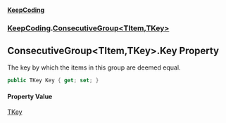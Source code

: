 #### [KeepCoding](index.md 'index')
### [KeepCoding](KeepCoding.md 'KeepCoding').[ConsecutiveGroup&lt;TItem,TKey&gt;](ConsecutiveGroup.TItem.TKey..md 'KeepCoding.ConsecutiveGroup&lt;TItem,TKey&gt;')
## ConsecutiveGroup&lt;TItem,TKey&gt;.Key Property
The key by which the items in this group are deemed equal.  
```csharp
public TKey Key { get; set; }
```
#### Property Value
[TKey](ConsecutiveGroup.TItem.TKey..md#KeepCoding.ConsecutiveGroup.TItem.TKey..TKey 'KeepCoding.ConsecutiveGroup&lt;TItem,TKey&gt;.TKey')
